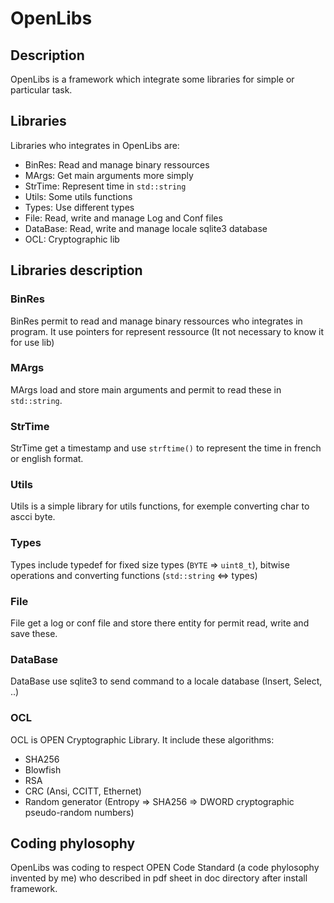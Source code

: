 <!-- Required extensions: pymdown.betterem, pymdown.tilde, pymdown.emoji, pymdown.tasklist, pymdown.superfences -->

# OpenLibs

## Description

OpenLibs is a framework which integrate some libraries for simple or particular task.

## Libraries

Libraries who integrates in OpenLibs are:

* BinRes: Read and manage binary ressources
* MArgs: Get main arguments more simply
* StrTime: Represent time in ``` std::string ```
* Utils: Some utils functions
* Types: Use different types
* File: Read, write and manage Log and Conf files
* DataBase: Read, write and manage locale sqlite3 database
* OCL: Cryptographic lib

## Libraries description
### BinRes

BinRes permit to read and manage binary ressources who integrates in program.
It use pointers for represent ressource (It not necessary to know it for use lib)

### MArgs

MArgs load and store main arguments and permit to read these in ``` std::string ```.

### StrTime

StrTime get a timestamp and use ``` strftime() ``` to represent the time in french or english format.

### Utils

Utils is a simple library for utils functions, for exemple converting char to ascci byte.

### Types

Types include typedef for fixed size types (``` BYTE ``` => ``` uint8_t ```), 
bitwise operations and converting functions (``` std::string ``` <=> types)

### File

File get a log or conf file and store there entity for permit read, write and save these.

### DataBase

DataBase use sqlite3 to send command to a locale database (Insert, Select, ..)

### OCL

OCL is OPEN Cryptographic Library. It include these algorithms:

* SHA256
* Blowfish
* RSA
* CRC (Ansi, CCITT, Ethernet)
* Random generator (Entropy => SHA256 => DWORD cryptographic pseudo-random numbers)


## Coding phylosophy

OpenLibs was coding to respect OPEN Code Standard (a code phylosophy invented by me) who described in pdf sheet in doc directory after install framework.